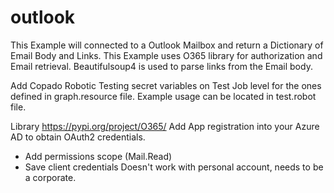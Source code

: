 # outlook

This Example will connected to a Outlook Mailbox and return a Dictionary of Email Body and Links.
This Example uses O365 library for authorization and Email retrieval. Beautifulsoup4 is used to parse links from the Email body.

Add Copado Robotic Testing secret variables on Test Job level for the ones defined in graph.resource file.
Example usage can be located in test.robot file.

Library https://pypi.org/project/O365/
Add App registration into your Azure AD to obtain OAuth2 credentials.
- Add permissions scope (Mail.Read)
- Save client credentials
Doesn't work with personal account, needs to be a corporate.
